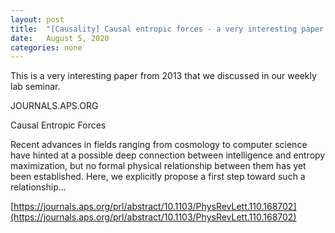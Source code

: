 ```yaml
---
layout: post
title:  "[Causality] Causal entropic forces - a very interesting paper from 2013!!"
date:   August 5, 2020
categories: none
---
```


This is a very interesting paper from 2013 that we discussed in our weekly lab seminar.











JOURNALS.APS.ORG

Causal Entropic Forces

Recent advances in fields ranging from cosmology to computer science have hinted at a possible deep connection between intelligence and entropy maximization, but no formal physical relationship between them has yet been established. Here, we explicitly propose a first step toward such a relationship...

[https://journals.aps.org/prl/abstract/10.1103/PhysRevLett.110.168702](https://journals.aps.org/prl/abstract/10.1103/PhysRevLett.110.168702)



 

